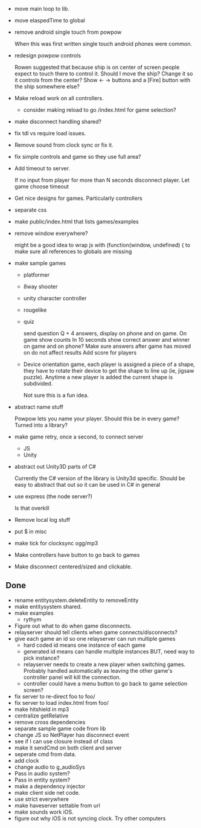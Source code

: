 *   move main loop to lib.
*   move elaspedTime to global

*   remove android single touch from powpow

    When this was first written single touch android phones were common.

*   redesign powpow controls

    Rowen suggested that because ship is on center of screen people
    expect to touch there to control it. Should I move the ship?
    Change it so it controls from the center? Show <- -> buttons
    and a [Fire] button with the ship somewhere else?

*   Make reload work on all controllers.

    * consider making reload to go /index.html for game selection?

*   make disconnect handling shared?

*   fix tdl vs require load issues.

*   Remove sound from clock sync or fix it.

*   fix simple controls and game so they use full area?

*   Add timeout to server.

    If no input from player for more than N seconds disconnect player.
    Let game choose timeout

*   Get nice designs for games. Particularly controllers

*   separate css

*   make public/index.html that lists games/examples

*   remove window everywhere?

    might be a good idea to wrap js with (function(window, undefined) { to make sure
    all references to globals are missing

*   make sample games

    *   platformer
    *   8way shooter
    *   unity character controller
    *   rougelike
    *   quiz

        send question Q + 4 answers, display on phone and on game. On game show counts
        In 10 seconds show correct answer and winner on game and on phone?
        Make sure answers after game has moved on do not affect results
        Add score for players

     *  Device orientation game, each player is assigned a piece of a shape, they have
        to rotate their device to get the shape to line up (ie, jigsaw puzzle). Anytime
        a new player is added the current shape is subdivided.

        Not sure this is a fun idea.

*   abstract name stuff

    Powpow lets you name your player. Should this be in every game? Turned into a library?

*   make game retry, once a second, to connect server

    *   JS
    *   Unity

*   abstract out Unity3D parts of C#

    Currently the C# version of the library is Unity3d specific. Should be easy to abstract that out
    so it can be used in C# in general

*   use express (the node server?)

    Is that overkill

*   Remove local log stuff

*   put $ in misc

*   make tick for clocksync ogg/mp3

*   Make controllers have button to go back to games

*   Make disconnect centered/sized and clickable.


Done
----

*   rename entitysystem.deleteEntity to removeEntity
*   make entitysystem shared.
*   make examples
    *   rythym
*   Figure out what to do when game disconnects.
*   relayserver should tell clients when game connects/disconnects?
*   give each game an id so one relayserver can run multiple games
    * hard coded id means one instance of each game
    * generated id means can handle multiple instances BUT, need way to pick instance?
    * relayserver needs to create a new player when switching games. Probably handled
      automatically as leaving the other game's controller panel will kill the connection.
    * controller could have a menu button to go back to game selection screen?
*   fix server to re-direct foo to foo/
*   fix server to load index.html from foo/
*   make hitshield in mp3
*   centralize getRelative
*   remove cross dependencies
*   separate sample game code from lib
*   change JS so NetPlayer has disconnect event
*   see if I can use closure instead of class
*   make it sendCmd on both client and server
*   seperate cmd from data.
*   add clock
*   change audio to g_audioSys
*   Pass in audio system?
*   Pass in entity system?
*   make a dependency injector
*   make client side net code.
*   use strict everywhere
*   make haveserver settable from url
*   make sounds work iOS.
*   figure out why iOS is not syncing clock. Try other computers


